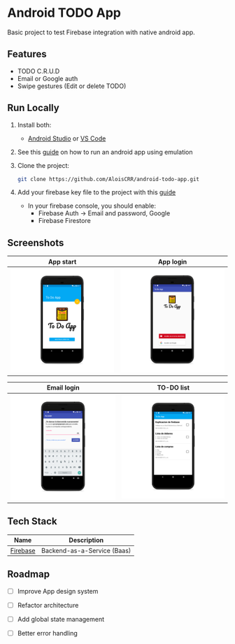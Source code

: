 # Android TODO App

Basic project to test Firebase integration with native android app.

## Features

- TODO C.R.U.D
- Email or Google auth
- Swipe gestures (Edit or delete TODO)

## Run Locally

1. Install both:

   - [Android Studio](https://developer.android.com/studio) or [VS Code](https://code.visualstudio.com/download)

1. See this [guide](https://developer.android.com/studio/run/managing-avds) on how to run an android app using emulation

1. Clone the project:

   ```bash
   git clone https://github.com/AloisCRR/android-todo-app.git
   ```

1. Add your firebase key file to the project with this [guide](https://firebase.google.com/docs/android/setup)

   - In your firebase console, you should enable:
     - Firebase Auth -> Email and password, Google
     - Firebase Firestore

## Screenshots

| App start                                          | App login                                          |
| -------------------------------------------------- | -------------------------------------------------- |
| ![App start](./screenshots/app_start.png?raw=true) | ![App login](./screenshots/app_login.png?raw=true) |

| Email login                                            | TO-DO list                                          |
| ------------------------------------------------------ | --------------------------------------------------- |
| ![Email login](./screenshots/email_login.png?raw=true) | ![TO-DO list](./screenshots/todo_list.png?raw=true) |

## Tech Stack

| Name                                     | Description                 |
| ---------------------------------------- | --------------------------- |
| [Firebase](https://firebase.google.com/) | Backend-as-a-Service (Baas) |

## Roadmap

- [ ] Improve App design system

- [ ] Refactor architecture

- [ ] Add global state management

- [ ] Better error handling
